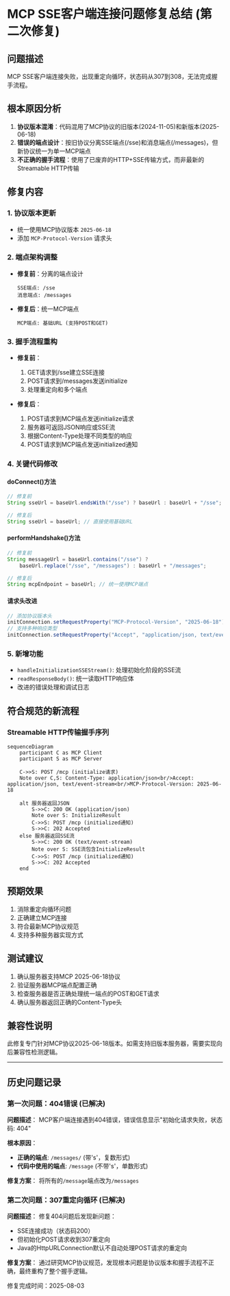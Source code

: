 # MCP SSE客户端连接问题修复总结 (第二次修复)

## 问题描述
MCP SSE客户端连接失败，出现重定向循环，状态码从307到308，无法完成握手流程。

## 根本原因分析
1. **协议版本混淆**：代码混用了MCP协议的旧版本(2024-11-05)和新版本(2025-06-18)
2. **错误的端点设计**：按旧协议分离SSE端点(/sse)和消息端点(/messages)，但新协议统一为单一MCP端点
3. **不正确的握手流程**：使用了已废弃的HTTP+SSE传输方式，而非最新的Streamable HTTP传输

## 修复内容

### 1. 协议版本更新
- 统一使用MCP协议版本 `2025-06-18`
- 添加 `MCP-Protocol-Version` 请求头

### 2. 端点架构调整
- **修复前**：分离的端点设计
  ```
  SSE端点: /sse
  消息端点: /messages  
  ```
- **修复后**：统一MCP端点
  ```
  MCP端点: 基础URL (支持POST和GET)
  ```

### 3. 握手流程重构
- **修复前**：
  1. GET请求到/sse建立SSE连接
  2. POST请求到/messages发送initialize
  3. 处理重定向和多个端点

- **修复后**：
  1. POST请求到MCP端点发送initialize请求
  2. 服务器可返回JSON响应或SSE流
  3. 根据Content-Type处理不同类型的响应
  4. POST请求到MCP端点发送initialized通知

### 4. 关键代码修改

#### doConnect()方法
```java
// 修复前
String sseUrl = baseUrl.endsWith("/sse") ? baseUrl : baseUrl + "/sse";

// 修复后  
String sseUrl = baseUrl; // 直接使用基础URL
```

#### performHandshake()方法
```java
// 修复前
String messageUrl = baseUrl.contains("/sse") ? 
    baseUrl.replace("/sse", "/messages") : baseUrl + "/messages";

// 修复后
String mcpEndpoint = baseUrl; // 统一使用MCP端点
```

#### 请求头改进
```java
// 添加协议版本头
initConnection.setRequestProperty("MCP-Protocol-Version", "2025-06-18");
// 支持多种响应类型
initConnection.setRequestProperty("Accept", "application/json, text/event-stream");
```

### 5. 新增功能
- `handleInitializationSSEStream()`: 处理初始化阶段的SSE流
- `readResponseBody()`: 统一读取HTTP响应体
- 改进的错误处理和调试日志

## 符合规范的新流程

### Streamable HTTP传输握手序列
```mermaid
sequenceDiagram
    participant C as MCP Client
    participant S as MCP Server
    
    C->>S: POST /mcp (initialize请求)
    Note over C,S: Content-Type: application/json<br/>Accept: application/json, text/event-stream<br/>MCP-Protocol-Version: 2025-06-18
    
    alt 服务器返回JSON
        S->>C: 200 OK (application/json)
        Note over S: InitializeResult
        C->>S: POST /mcp (initialized通知)
        S->>C: 202 Accepted
    else 服务器返回SSE流
        S->>C: 200 OK (text/event-stream)
        Note over S: SSE流包含InitializeResult
        C->>S: POST /mcp (initialized通知)
        S->>C: 202 Accepted
    end
```

## 预期效果
1. 消除重定向循环问题
2. 正确建立MCP连接
3. 符合最新MCP协议规范
4. 支持多种服务器实现方式

## 测试建议
1. 确认服务器支持MCP 2025-06-18协议
2. 验证服务器MCP端点配置正确
3. 检查服务器是否正确处理统一端点的POST和GET请求
4. 确认服务器返回正确的Content-Type头

## 兼容性说明
此修复专门针对MCP协议2025-06-18版本。如需支持旧版本服务器，需要实现向后兼容性检测逻辑。

---

## 历史问题记录

### 第一次问题：404错误 (已解决)

**问题描述**：
MCP客户端连接遇到404错误，错误信息显示"初始化请求失败，状态码: 404"

**根本原因**：
- **正确的端点**: `/messages/` (带's'，复数形式)
- **代码中使用的端点**: `/message` (不带's'，单数形式)

**修复方案**：
将所有的`/message`端点改为`/messages`

### 第二次问题：307重定向循环 (已解决)

**问题描述**：
修复404问题后发现新问题：
- SSE连接成功（状态码200）
- 但初始化POST请求收到307重定向
- Java的HttpURLConnection默认不自动处理POST请求的重定向

**修复方案**：
通过研究MCP协议规范，发现根本问题是协议版本和握手流程不正确，最终重构了整个握手逻辑。

修复完成时间：2025-08-03